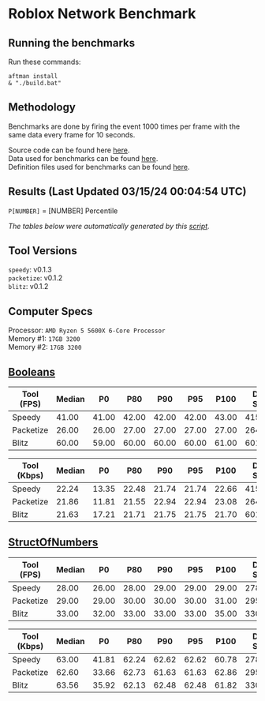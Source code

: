 # Roblox Network Benchmark 

## Running the benchmarks
Run these commands:
```
aftman install
& "./build.bat"
```

## Methodology
Benchmarks are done by firing the event 1000 times per frame with the same data every frame for 10 seconds. 

Source code can be found here [here](https://github.com/robloxjw02-dev/roblox-network-benchmark/blob/main/src).  
Data used for benchmarks can be found [here](https://github.com/robloxjw02-dev/roblox-network-benchmark/blob/main/src/shared/benches).   
Definition files used for benchmarks can be found [here](https://github.com/robloxjw02-dev/roblox-network-benchmark/blob/main/definitions).

## Results (Last Updated 03/15/24 00:04:54 UTC)
`P[NUMBER]` = [NUMBER] Percentile

*The tables below were automatically generated by this [script](https://github.com/robloxjw02-dev/roblox-network-benchmark/blob/main/generate.luau).*

## Tool Versions
`speedy`: v0.1.3  
`packetize`: v0.1.2  
`blitz`: v0.1.2  
## Computer Specs
Processor: `AMD Ryzen 5 5600X 6-Core Processor `  
Memory #1: `17GB 3200`  
Memory #2: `17GB 3200`  
## [Booleans](https://github.com/robloxjw02-dev/roblox-network-benchmark/blob/main/src/shared/benches/Booleans.luau)
|Tool (FPS)|Median|P0|P80|P90|P95|P100|Data Sent|Data Receive|Loss (%)|
|---|---|---|---|---|---|---|---|---|---|
|Speedy|41.00|41.00|42.00|42.00|42.00|43.00|415,000|415,000|0%|
|Packetize|26.00|26.00|27.00|27.00|27.00|27.00|264,000|264,000|0%|
|Blitz|60.00|59.00|60.00|60.00|60.00|61.00|601,000|601,000|0%|

|Tool (Kbps)|Median|P0|P80|P90|P95|P100|Data Sent|Data Receive|Loss (%)|
|---|---|---|---|---|---|---|---|---|---|
|Speedy|22.24|13.35|22.48|21.74|21.74|22.66|415,000|415,000|0%|
|Packetize|21.86|11.81|21.55|22.94|22.94|23.08|264,000|264,000|0%|
|Blitz|21.63|17.21|21.71|21.75|21.75|21.70|601,000|601,000|0%|
## [StructOfNumbers](https://github.com/robloxjw02-dev/roblox-network-benchmark/blob/main/src/shared/benches/StructOfNumbers.luau)
|Tool (FPS)|Median|P0|P80|P90|P95|P100|Data Sent|Data Receive|Loss (%)|
|---|---|---|---|---|---|---|---|---|---|
|Speedy|28.00|26.00|28.00|29.00|29.00|29.00|278,000|278,000|0%|
|Packetize|29.00|29.00|30.00|30.00|30.00|31.00|295,000|295,000|0%|
|Blitz|33.00|32.00|33.00|33.00|33.00|35.00|330,000|330,000|0%|

|Tool (Kbps)|Median|P0|P80|P90|P95|P100|Data Sent|Data Receive|Loss (%)|
|---|---|---|---|---|---|---|---|---|---|
|Speedy|63.00|41.81|62.24|62.62|62.62|60.78|278,000|278,000|0%|
|Packetize|62.60|33.66|62.73|61.63|61.63|62.86|295,000|295,000|0%|
|Blitz|63.56|35.92|62.13|62.48|62.48|61.82|330,000|330,000|0%|
